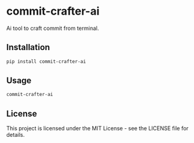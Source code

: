 # commit-crafter-ai

Ai tool to craft commit from terminal.

## Installation

```bash
pip install commit-crafter-ai
```

## Usage

```bash
commit-crafter-ai
```

## License

This project is licensed under the MIT License - see the LICENSE file for details.
